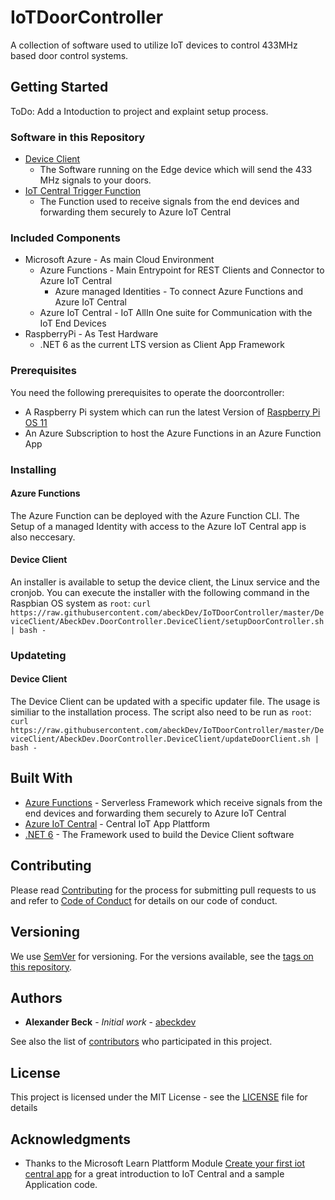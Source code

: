 # IoTDoorController

A collection of software used to utilize IoT devices to control 433MHz based door control systems. 

## Getting Started
ToDo: Add a Intoduction to project and explaint setup process. 

### Software in this Repository

* [Device Client](DeviceClient/AbeckDev.DoorController.DeviceClient/AbeckDev.DoorController.DeviceClient/)
  * The Software running on the Edge device which will send the 433 MHz signals to your doors.
* [IoT Central Trigger Function](IoTCentralTriggerFunction/)
  * The Function used to receive signals from the end devices and forwarding them securely to Azure IoT Central


### Included Components 

* Microsoft Azure - As main Cloud Environment
  * Azure Functions - Main Entrypoint for REST Clients and Connector to Azure IoT Central
    * Azure managed Identities - To connect Azure Functions and Azure IoT Central
  * Azure IoT Central - IoT AllIn One suite for Communication with the IoT End Devices
* RaspberryPi - As Test Hardware
  * .NET 6 as the current LTS version as Client App Framework
  


### Prerequisites

You need the following prerequisites to operate the doorcontroller:
* A Raspberry Pi system which can run the latest Version of [Raspberry Pi OS 11](https://www.raspberrypi.com/software/operating-systems/)
* An Azure Subscription to host the Azure Functions in an Azure Function App


### Installing

#### Azure Functions 

The Azure Function can be deployed with the Azure Function CLI. The Setup of a managed Identity with access to the Azure IoT Central app is also neccesary. 

#### Device Client

An installer is available to setup the device client, the Linux service and the cronjob. You can execute the installer with the following command in the Raspbian OS system as ```root```:
```curl https://raw.githubusercontent.com/abeckDev/IoTDoorController/master/DeviceClient/AbeckDev.DoorController.DeviceClient/setupDoorController.sh | bash -```

### Updateting 

#### Device Client

The Device Client can be updated with a specific updater file. The usage is similiar to the installation process. The script also need to be run as ```root```:
```curl https://raw.githubusercontent.com/abeckDev/IoTDoorController/master/DeviceClient/AbeckDev.DoorController.DeviceClient/updateDoorClient.sh | bash -```


## Built With

* [Azure Functions](https://azure.microsoft.com/en-us/services/functions/) - Serverless Framework which receive signals from the end devices and forwarding them securely to Azure IoT Central
* [Azure IoT Central](https://azure.microsoft.com/en-us/services/iot-central/) - Central IoT App Plattform
* [.NET 6](https://dotnet.microsoft.com/learn/dotnet/what-is-dotnet) - The Framework used to build the Device Client software

## Contributing

Please read [Contributing](CONTRIBUTING.md) for the process for submitting pull requests to us and refer to [Code of Conduct](CODE_OF_CONDUCT.md) for details on our code of conduct. 

## Versioning

We use [SemVer](http://semver.org/) for versioning. For the versions available, see the [tags on this repository](https://github.com/abeckDev/IoTDoorController/releases). 

## Authors

* **Alexander Beck** - *Initial work* - [abeckdev](https://github.com/abeckDev)

See also the list of [contributors](https://github.com/abeckDev/IoTDoorController/graphs/contributors) who participated in this project.

## License

This project is licensed under the MIT License - see the [LICENSE](LICENSE) file for details

## Acknowledgments

* Thanks to the Microsoft Learn Plattform Module [Create your first iot central app](https://docs.microsoft.com/en-us/learn/modules/create-your-first-iot-central-app/) for a great introduction to IoT Central and a sample Application code. 


  
  
